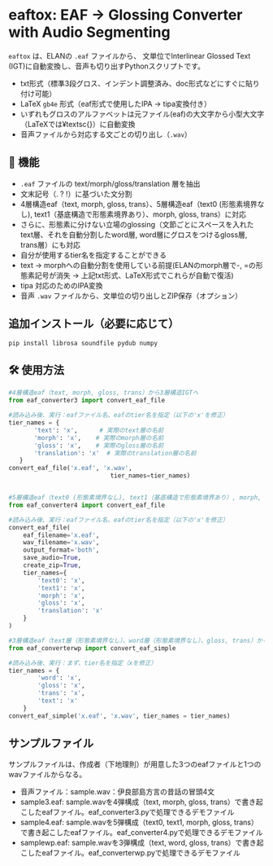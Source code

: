 # eaftox: EAF → Glossing Converter with Audio Segmenting

`eaftox` は、ELANの `.eaf` ファイルから、 文単位でInterlinear Glossed Text (IGT)に自動変換し、音声も切り出すPythonスクリプトです。

- txt形式（標準3段グロス、インデント調整済み、doc形式などにすぐに貼り付け可能）
- LaTeX `gb4e` 形式（eaf形式で使用したIPA → tipa変換付き）
- いずれもグロスのアルファベットは元ファイル(eaf)の大文字から小型大文字（LaTeXでは¥textsc{}）に自動変換
- 音声ファイルから対応する文ごとの切り出し（`.wav`）

## 🚀 機能

- `.eaf` ファイルの text/morph/gloss/translation 層を抽出
- 文末記号（. ? !）に基づいた文分割
- 4層構造eaf（text, morph, gloss, trans）、5層構造eaf（text0 (形態素境界なし), text1（基底構造で形態素境界あり）、morph, gloss, trans）に対応
- さらに、形態素に分けない立場のglossing（文節ごとにスペースを入れたtext層、それを自動分割したword層, word層にグロスをつけるgloss層, trans層）にも対応
- 自分が使用するtier名を指定することができる
- text -> morphへの自動分割を使用している前提(ELANのmorph層で-, =の形態素記号が消失 -> 上記txt形式、LaTeX形式でこれらが自動で復活)
- tipa 対応のためのIPA変換
- 音声 `.wav` ファイルから、文単位の切り出しとZIP保存（オプション）

## 追加インストール（必要に応じて）
```bush
pip install librosa soundfile pydub numpy
```

## 🛠️ 使用方法

```python
#4層構造eaf（text, morph, gloss, trans）から3層構造IGTへ
from eaf_converter3 import convert_eaf_file

#読み込み後、実行：eafファイル名、eafのtier名を指定（以下の'x'を修正）
tier_names = {
       'text': 'x',      # 実際のtext層の名前
       'morph': 'x',    # 実際のmorph層の名前
       'gloss': 'x',    # 実際のgloss層の名前
       'translation': 'x'  # 実際のtranslation層の名前
   }
convert_eaf_file('x.eaf', 'x.wav',
                            tier_names=tier_names)


#5層構造eaf（text0 (形態素境界なし), text1（基底構造で形態素境界あり）, morph, gloss, trans）から4層構造IGTへ
from eaf_converter4 import convert_eaf_file 

#読み込み後、実行：eafファイル名、eafのtier名を指定（以下の'x'を修正）
convert_eaf_file(
    eaf_filename='x.eaf',
    wav_filename='x.wav',
    output_format='both',
    save_audio=True,
    create_zip=True,
    tier_names={
        'text0': 'x',
        'text1': 'x',
        'morph': 'x',
        'gloss': 'x',
        'translation': 'x'
    }
)

#3層構造eaf（text層（形態素境界なし）、word層（形態素境界なし）、gloss, trans）から3層構造IGTへ
from eaf_converterwp import convert_eaf_simple

#読み込み後、実行：まず、tier名を指定（xを修正）
tier_names = {
        'word': 'x',
        'gloss': 'x', 
        'trans': 'x',
        'text': 'x'
    }
convert_eaf_simple('x.eaf', 'x.wav', tier_names = tier_names)

```
## サンプルファイル
サンプルファイルは、作成者（下地理則）が用意した3つのeafファイルと1つのwavファイルからなる。

- 音声ファイル：sample.wav：伊良部島方言の昔話の冒頭4文
- sample3.eaf: sample.wavを4弾構成（text, morph, gloss, trans）で書き起こしたeafファイル。eaf_converter3.pyで処理できるデモファイル
- sample4.eaf: sample.wavを5弾構成（text0, text1, morph, gloss, trans）で書き起こしたeafファイル。eaf_converter4.pyで処理できるデモファイル
- samplewp.eaf: sample.wavを3弾構成（text, word, gloss, trans）で書き起こしたeafファイル。eaf_converterwp.pyで処理できるデモファイル

